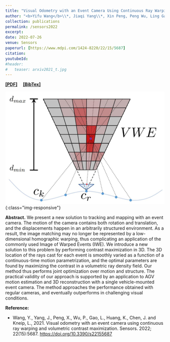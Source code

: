 ```yaml
---
title: "Visual Odometry with an Event Camera Using Continuous Ray Warping and Volumetric Contrast Maximization"
author: "<b>Yifu Wang</b>\\*, Jiaqi Yang\\*, Xin Peng, Peng Wu, Ling Gao, Kun Huang, Jiaben Chen, Laurent Kneip."
collection: publications
permalink: /sensors2022
excerpt: 
date: 2022-07-26
venue: Sensors
paperurl: [https://www.mdpi.com/1424-8220/22/15/5687]
citation: 
youtubeId: 
#header:
#   teaser: arxiv2021_t.jpg
---
```


<a href="https://1fwang.github.io/files/sensors2022.pdf" target="_blank"><b>[PDF]</b></a>&emsp;
<a href="https://1fwang.github.io/files/wang2022visual.txt" target="_blank"><b>[BibTex]</b></a>

![firenet_banner](/images/arxiv2021.jpg){:class="img-responsive"}

<b>Abstract.</b> 
We present a new solution to tracking and mapping with an event camera. The motion of the camera contains both rotation and translation, and the displacements happen in an arbitrarily structured environment. As a result, the image matching may no longer be represented by a low-dimensional homographic warping, thus complicating an application of the commonly used Image of Warped Events (IWE). We introduce a new solution to this problem by performing contrast maximization in 3D. The 3D location of the rays cast for each event is smoothly varied as a function of a continuous-time motion parametrization, and the optimal parameters are found by maximizing the contrast in a volumetric ray density field. Our method thus performs joint optimization over motion and structure. The practical validity of our approach is supported by an application to AGV motion estimation and 3D reconstruction with a single vehicle-mounted event camera. The method approaches the performance obtained with regular cameras, and eventually outperforms in challenging visual conditions.

<b>Reference:</b>
* Wang, Y., Yang, J., Peng, X., Wu, P., Gao, L., Huang, K., Chen, J. and Kneip, L., 2021. Visual odometry with an event camera using continuous ray warping and volumetric contrast maximization. Sensors. 2022; 22(15):5687. https://doi.org/10.3390/s22155687
